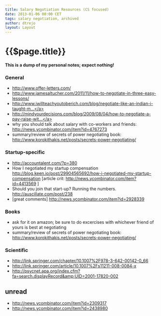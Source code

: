 ```yaml
---
title: Salary Negotiation Resources (CS focused)
date: 2013-01-06 00:00 CET
tags: salary negotiation, archived
author: dtrejo
layout: Layout
---
```

# {{$page.title}}

**This is a dump of my personal notes; expect nothing!**

### General
- <a href="http://www.offer-letters.com/">http://www.offer-letters.com/</a>
- <a href="http://www.jamesaltucher.com/2011/11/how-to-negotiate-in-three-easy-lessons/">http://www.jamesaltucher.com/2011/11/how-to-negotiate-in-three-easy-lessons/</a>
- <a href="http://www.iwillteachyoutoberich.com/blog/negotiate-like-an-indian-i-taught-my-friend-how-to-negotiate-an-8000-salary-increase/">http://www.iwillteachyoutoberich.com/blog/negotiate-like-an-indian-i-taught-m...</a>
- <a href="http://mindyourdecisions.com/blog/2009/08/04/how-to-negotiate-a-pay-raise-with-game-theory/">http://mindyourdecisions.com/blog/2009/08/04/how-to-negotiate-a-pay-raise-wit...</a>
- why you should talk about salary with co-workers and friends: <a href="http://news.ycombinator.com/item?id=4767273">http://news.ycombinator.com/item?id=4767273</a>
- summary/review of secrets of power negotiating book: <a href="http://www.korokithakis.net/posts/secrets-power-negotiating/">http://www.korokithakis.net/posts/secrets-power-negotiating/</a>

### Startup-specific
- <a href="http://accountalent.com/?p=380">http://accountalent.com/?p=380</a>
- How I negotiated my startup compensation
<a href="http://blog.keen.io/post/29904565692/how-i-negotiated-my-startup-compensation">http://blog.keen.io/post/29904565692/how-i-negotiated-my-startup-compensation</a> [article crit: <http://news.ycombinator.com/item?id=4413569> ]
- Should you join that start-up? Running the numbers.
 <a href="http://auscillate.com/post/238">http://auscillate.com/post/238</a>
- [great comments] <a href="http://news.ycombinator.com/item?id=2928339">http://news.ycombinator.com/item?id=2928339</a>

### Books

- ask for it on amazon; be sure to do excercises with whichever friend of yours is best at negotiating
- summary/review of secrets of power negotiating book: <a href="http://www.korokithakis.net/posts/secrets-power-negotiating/">http://www.korokithakis.net/posts/secrets-power-negotiating/</a>

### Scientific
- <a href="http://link.springer.com/chapter/10.1007%2F978-3-642-00142-0_66">http://link.springer.com/chapter/10.1007%2F978-3-642-00142-0_66</a>
- <a href="http://link.springer.com/article/10.1007%2Fs11211-008-0084-x">http://link.springer.com/article/10.1007%2Fs11211-008-0084-x</a>
- <a href="http://psycnet.apa.org/index.cfm?fa=search.displayRecord&amp;UID=2001-17820-002">http://psycnet.apa.org/index.cfm?fa=search.displayRecord&amp;UID=2001-17820-002</a>

## unread
- <a href="http://news.ycombinator.com/item?id=2309317">http://news.ycombinator.com/item?id=2309317</a>
- <a href="http://news.ycombinator.com/item?id=2438980">http://news.ycombinator.com/item?id=2438980</a>
